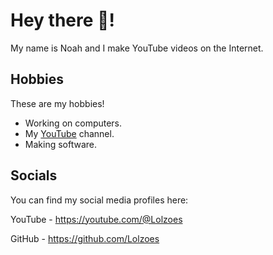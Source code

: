 # Hey there 👋!
My name is Noah and I make YouTube videos on the Internet.
## Hobbies
These are my hobbies!
- Working on computers.
- My [YouTube](https://youtube.com/@Lolzoes) channel.
- Making software.
## Socials
You can find my social media profiles here:

YouTube - https://youtube.com/@Lolzoes

GitHub - https://github.com/Lolzoes
